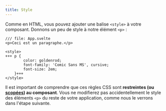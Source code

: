 ```yaml
---
title: Style
---
```


Comme en HTML, vous pouvez ajouter une balise `<style>` à votre composant. Donnons un peu de style à notre élément `<p>` :

```svelte
/// file: App.svelte
<p>Ceci est un paragraphe.</p>

<style>
+++	p {
		color: goldenrod;
		font-family: 'Comic Sans MS', cursive;
		font-size: 2em;
	}+++
</style>
```

Il est important de comprendre que ces règles CSS sont **restreintes (ou <span class='vo'>[scopées](SITE_SVELTE/docs/development#scope)</span>) au composant**. Vous ne modifierez pas accidentellement le style des éléments `<p>` du reste de votre application, comme nous le verrons dans l'étape suivante.
